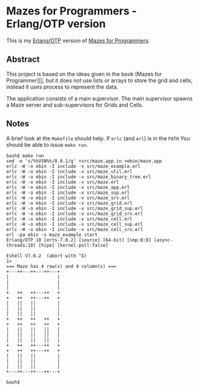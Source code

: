 # Mazes for Programmers - Erlang/OTP version

This is my [Erlang/OTP][] version of [Mazes for Programmers][].

[Erlang/OTP]: http://erlang.org/
[Mazes for Programmers]: https://pragprog.com/book/jbmaze/mazes-for-programmers

## Abstract

This project is based on the ideas given in the book
[Mazes for Programmer][], but it does not use lists or arrays to store
the grid and cells, instead it uses process to represent the data.

The application consists of a main supervisor. The main supervisor
spawns a Maze server and sub-supervisors for Grids and Cells.

[Mazes for Programmers]: https://pragprog.com/book/jbmaze/mazes-for-programmers

## Notes

A brief look at the `Makefile` should help. If `erlc` (and `erl`) is
in the `PATH` You should be able to issue `make run`.

```shell
bash$ make run
sed -e 's/%%VSN%%/0.0.1/g' <src/maze.app.in >ebin/maze.app
erlc -W -o ebin -I include -v src/maze_example.erl
erlc -W -o ebin -I include -v src/maze_util.erl
erlc -W -o ebin -I include -v src/maze_binary_tree.erl
erlc -W -o ebin -I include -v src/maze.erl
erlc -W -o ebin -I include -v src/maze_app.erl
erlc -W -o ebin -I include -v src/maze_sup.erl
erlc -W -o ebin -I include -v src/maze_srv.erl
erlc -W -o ebin -I include -v src/maze_grid.erl
erlc -W -o ebin -I include -v src/maze_grid_sup.erl
erlc -W -o ebin -I include -v src/maze_grid_srv.erl
erlc -W -o ebin -I include -v src/maze_cell.erl
erlc -W -o ebin -I include -v src/maze_cell_sup.erl
erlc -W -o ebin -I include -v src/maze_cell_srv.erl
erl -pa ebin -s maze_example start
Erlang/OTP 18 [erts-7.0.2] [source] [64-bit] [smp:8:8] [async-threads:10] [hipe] [kernel-poll:false]

Eshell V7.0.2  (abort with ^G)
1> 
=== Maze has 4 row(s) and 4 column(s) ===
+---++---++---++---+
|                  |
|                  |
|                  |
+   ++   ++---++   +
+   ++   ++---++   +
|   ||   ||        |
|   ||   ||        |
|   ||   ||        |
+   ++   ++   ++   +
+   ++   ++   ++   +
|   ||   ||   ||   |
|   ||   ||   ||   |
|   ||   ||   ||   |
+   ++   ++---++   +
+   ++   ++---++   +
|   ||   ||        |
|   ||   ||        |
|   ||   ||        |
+---++---++---++---+

bash$ 
```